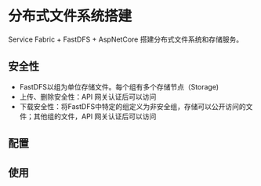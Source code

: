 # 分布式文件系统搭建
Service Fabric + FastDFS + AspNetCore 搭建分布式文件系统和存储服务。

## 安全性
* FastDFS以组为单位存储文件。每个组有多个存储节点（Storage)
* 上传、删除安全性：API 网关认证后可以访问
* 下载安全性：将FastDFS中特定的组定义为非安全组，存储可以公开访问的文件；其他组的文件，API 网关认证后可以访问

## 配置

## 使用
